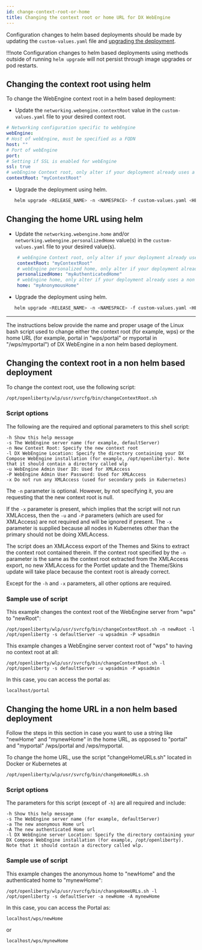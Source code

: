 ```yaml
---
id: change-context-root-or-home
title: Changing the context root or home URL for DX WebEngine
---
```


Configuration changes to helm based deployments should be made by updating the `custom-values.yaml` file and [upgrading the deployment](../working_with_compose/helm_upgrade_values.md).  

!!!note
            Configuration changes to helm based deployments using methods outside of running `helm upgrade` will not persist through image upgrades or pod restarts.

## Changing the context root using helm

To change the WebEngine context root in a helm based deployment:

- Update the `networking.webengine.contextRoot` value in the `custom-values.yaml` file to your desired context root.

```yaml
# Networking configuration specific to webEngine
webEngine:
# Host of webEngine, must be specified as a FQDN
host: ""
# Port of webEngine
port:
# Setting if SSL is enabled for webEngine
ssl: true
# webEngine Context root, only alter if your deployment already uses a non default context route
contextRoot: "myContextRoot"
```

- Upgrade the deployment using helm.

```sh
   helm upgrade <RELEASE_NAME> -n <NAMESPACE> -f custom-values.yaml <HELM_CHART_DIRECTORY>
```

## Changing the home URL using helm

- Update the `networking.webengine.home` and/or `networking.webengine.personalizedHome` value(s) in the `custom-values.yaml` file to your desired value(s).

```yaml
    # webEngine Context root, only alter if your deployment already uses a non default context route
    contextRoot: "myContextRoot"
    # webEngine personalized home, only alter if your deployment already uses a non default personalized home
    personalizedHome: "myAuthenticatedHome"
    # webEngine home, only alter if your deployment already uses a non default home
    home: "myAnonymousHome"
```

- Upgrade the deployment using helm.

```sh
   helm upgrade <RELEASE_NAME> -n <NAMESPACE> -f custom-values.yaml <HELM_CHART_DIRECTORY>
```

---

The instructions below provide the name and proper usage of the Linux bash script used to change either the context root (for example, wps) or the home URL (for example, portal in "wps/portal" or myportal in "/wps/myportal") of DX WebEngine in a non helm based deployment.

## Changing the context root in a non helm based deployment

To change the context root, use the following script:

```sh
/opt/openliberty/wlp/usr/svrcfg/bin/changeContextRoot.sh
```

### Script options

The following are the required and optional parameters to this shell script:

```
-h Show this help message
-s The WebEngine server name (for example, defaultServer)
-n New Context Root: Specify the new context root
-l DX WebEngine Location: Specify the directory containing your DX Compose WebEngine installation (for example, /opt/openliberty). Note that it should contain a directory called wlp
-u WebEngine Admin User ID: Used for XMLAccess
-P WebEngine Admin User Password: Used for XMLAccess
-x Do not run any XMLAccess (used for secondary pods in Kubernetes)
```

The `-n` parameter is optional. However, by not specifying it, you are requesting that the new context root is null.

If the `-x` parameter is present, which implies that the script will not run XMLAccess, then the `-u` and `-P` parameters (which are used for XMLAccess) are not required and will be ignored if present. The `-x` parameter is supplied because all nodes in Kubernetes other than the primary should not be doing XMLAccess.

The script does an XMLAccess export of the Themes and Skins to extract the context root contained therein. If the context root specified by the `-n` parameter is the same as the context root extracted from the XMLAccess export, no new XMLAccess for the Portlet update and the Theme/Skins update will take place because the context root is already correct.

Except for the `-h` and `-x` parameters, all other options are required.

### Sample use of script

This example changes the context root of the WebEngine server from "wps" to "newRoot":

```
/opt/openliberty/wlp/usr/svrcfg/bin/changeContextRoot.sh -n newRoot -l /opt/openliberty -s defaultServer -u wpsadmin -P wpsadmin
```

This example changes a WebEngine server context root of "wps" to having no context root at all:

```
/opt/openliberty/wlp/usr/svrcfg/bin/changeContextRoot.sh -l /opt/openliberty -s defaultServer -u wpsadmin -P wpsadmin
```

In this case, you can access the portal as:

```
localhost/portal
```

## Changing the home URL in a non helm based deployment

Follow the steps in this section in case you want to use a string like "newHome" and "mynewHome" in the home URL, as opposed to "portal" and "myportal" /wps/portal and /wps/myportal.

To change the home URL, use the script "changeHomeURLs.sh" located in Docker or Kubernetes at

```
/opt/openliberty/wlp/usr/svrcfg/bin/changeHomeURLs.sh
```

### Script options

The parameters for this script (except of `-h`) are all required and include:

```
-h Show this help message
-s The WebEngine server name (for example, defaultServer)
-a The new anonymous Home url
-A The new authenticated Home url
-l DX WebEngine server Location: Specify the directory containing your DX Compose WebEngine installation (for example, /opt/openliberty). Note that it should contain a directory called wlp.
```

### Sample use of script

This example changes the anonymous home to "newHome" and the authenticated home to "mynewHome":

```
/opt/openliberty/wlp/usr/svrcfg/bin/changeHomeURLs.sh -l /opt/openliberty -s defaultServer -a newHome -A mynewHome
```

In this case, you can access the Portal as:

```
localhost/wps/newHome
```

or

```
localhost/wps/mynewHome
```